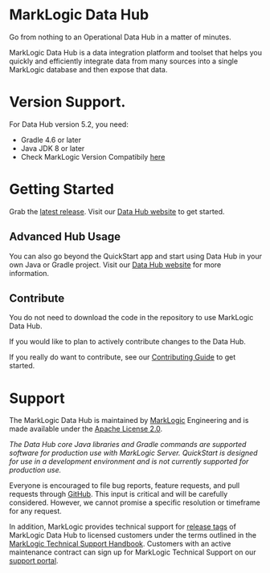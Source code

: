 # MarkLogic Data Hub

Go from nothing to an Operational Data Hub in a matter of minutes.   

MarkLogic Data Hub is a data integration platform and toolset that helps you quickly and efficiently integrate data from many sources into a single MarkLogic database and then expose that data.


# Version Support.  
  
For Data Hub version 5.2, you need:  

  - Gradle 4.6 or later
  - Java JDK 8 or later
  - Check MarkLogic Version Compatibily [here](https://docs.marklogic.com/datahub/refs/version-compatibility.html)


# Getting Started
Grab the [latest release](https://github.com/marklogic/marklogic-data-hub/releases). Visit our [Data Hub website](https://docs.marklogic.com/datahub/) to get started.


## Advanced Hub Usage
You can also go beyond the QuickStart app and start using Data Hub in your own Java or Gradle project. Visit our [Data Hub website](https://docs.marklogic.com/datahub/) for more information.


## Contribute
You do not need to download the code in the repository to use MarkLogic Data Hub.

If you would like to plan to actively contribute changes to the Data Hub.

If you really do want to contribute, see our [Contributing Guide](https://github.com/marklogic/marklogic-data-hub/blob/master/CONTRIBUTING.md) to get started.


# Support
The MarkLogic Data Hub is maintained by [MarkLogic][marklogic] Engineering and is made available under the [Apache License 2.0][apache].

_The Data Hub core Java libraries and Gradle commands are supported software for production use with MarkLogic Server. QuickStart is designed for use in a development environment and is not currently supported for production use._

Everyone is encouraged to file bug reports, feature requests, and pull requests through [GitHub][issues]. This input is critical and will be carefully considered. However, we cannot promise a specific resolution or timeframe for any request.

In addition, MarkLogic provides technical support for [release tags][releases] of MarkLogic Data Hub to licensed customers under the terms outlined in the [MarkLogic Technical Support Handbook][handbook]. Customers with an active maintenance contract can sign up for MarkLogic Technical Support on our [support portal][support].


[marklogic]: https://www.marklogic.com/
[apache]: https://www.apache.org/licenses/LICENSE-2.0
[issues]: https://github.com/marklogic/marklogic-data-hub/issues
[releases]: https://github.com/marklogic/marklogic-data-hub/releases
[handbook]: http://www.marklogic.com/files/Mark_Logic_Support_Handbook.pdf
[support]: https://help.marklogic.com/
